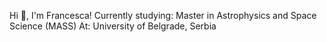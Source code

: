 Hi 👋, I'm Francesca!
Currently studying: Master in Astrophysics and Space Science (MASS)
At: University of Belgrade, Serbia

